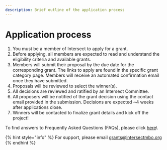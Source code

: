 ```yaml
---
description: Brief outline of the application process
---
```


# Application process

1. You must be a member of Intersect to apply for a grant.&#x20;
2. Before applying, all members are expected to read and understand the eligibility criteria and available grants.
3. Members will submit their proposal by the due date for the corresponding grant. The links to apply are found in the specific grant category page. Members will receive an automated confirmation email once they have submitted.
4. Proposals will be reviewed to select the winner(s).
5. All decisions are reviewed and ratified by an Intersect Committee.
6. All proposers will be notified of the grant decision using the contact email provided in the submission. Decisions are expected \~4 weeks after applications close.
7. Winners will be contacted to finalize grant details and kick off the project!

To find answers to Frequently Asked Questions (FAQs), please click [here](https://intersect.gitbook.io/intersect-community-grants/overview/list-of-grant-faqs)\


{% hint style="info" %}
For support, please email [grants@intersectmbo.org](mailto:grants@intersectmbo.org)
{% endhint %}
